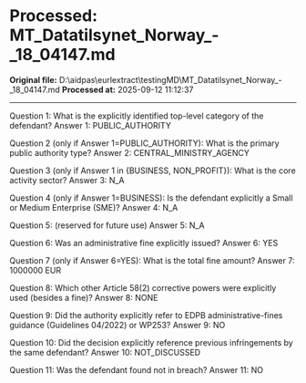 # Processed: MT_Datatilsynet_Norway_-_18_04147.md

**Original file:** D:\aidpas\eurlextract\testingMD\MT_Datatilsynet_Norway_-_18_04147.md
**Processed at:** 2025-09-12 11:12:37

---

Question 1: What is the explicitly identified top-level category of the defendant?
Answer 1: PUBLIC_AUTHORITY

Question 2 (only if Answer 1=PUBLIC_AUTHORITY): What is the primary public authority type?
Answer 2: CENTRAL_MINISTRY_AGENCY

Question 3 (only if Answer 1 in {BUSINESS, NON_PROFIT}): What is the core activity sector?
Answer 3: N_A

Question 4 (only if Answer 1=BUSINESS): Is the defendant explicitly a Small or Medium Enterprise (SME)?
Answer 4: N_A

Question 5: (reserved for future use)
Answer 5: N_A

Question 6: Was an administrative fine explicitly issued?
Answer 6: YES

Question 7 (only if Answer 6=YES): What is the total fine amount?
Answer 7: 1000000 EUR

Question 8: Which other Article 58(2) corrective powers were explicitly used (besides a fine)?
Answer 8: NONE

Question 9: Did the authority explicitly refer to EDPB administrative-fines guidance (Guidelines 04/2022) or WP253?
Answer 9: NO

Question 10: Did the decision explicitly reference previous infringements by the same defendant?
Answer 10: NOT_DISCUSSED

Question 11: Was the defendant found not in breach?
Answer 11: NO